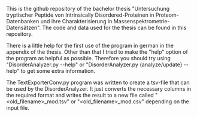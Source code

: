 This is the github repository of the bachelor thesis "Untersuchung tryptischer Peptide von Intrinsically Disordered-Proteinen in Proteom-Datenbanken und ihre Charakterisierung in Massenspektrometrie-Datensätzen".
The code and data used for the thesis can be found in this repository. <br>

There is a little help for the first use of the program in german in the appendix of the thesis. Other than that I tried to make the "help" option of the program as helpful as possible.
Therefore you should try using "DisorderAnalyzer.py --help" or "DisorderAnalyzer.py {analyze/update} --help" to get some extra information. <br>

The TextExporterConv.py program was written to create a tsv-file that can be used by the DisorderAnalyzer. It just converts the necessary columns in the required format and writes the result to a new file called "<old_filename>_mod.tsv" or "<old_filename>_mod.csv" depending on the input file.